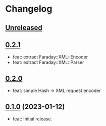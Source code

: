 # Changelog

## [Unreleased](https://github.com/gemhome/faraday-xml/compare/v0.2.1...main)

## [0.2.1](https://github.com/gemhome/faraday-xml/compare/v0.2.0...v0.2.1)

*   feat: extract Faraday::XML::Encoder
*   feat: extract Faraday::XML::Parser

## [0.2.0](https://github.com/gemhome/faraday-xml/compare/v0.1.0...v0.2.0)

*   feat: simple Hash -> XML request encoder

## [0.1.0](https://github.com/gemhome/faraday-xml/blob/v0.1.0) (2023-01-12)

*   feat: Initial release.
